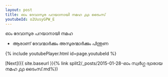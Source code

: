 ```yaml
---
layout: post
title: ഓം ദേവാസുര പറയാനായി നമഹ ൧൧ ടൈംസ്
youtubeId: o2UusyGPW_E
---
```

 
 
 ഓം ദേവാസുര പറയാനായി നമഹ 
 
 -  ആരാണ് ദേവന്മാർക്കും അസുരന്മാർക്കും പിന്തുണ 
 
  
 
  
 
 
 
 
 
 


{% include youtubePlayer.html id=page.youtubeId %}
 
[Next]({{ site.baseurl }}{% link  split2/_posts/2015-01-28-ഓം സ്വർഗ്ഗ ദ്വാരായ നമഹ ൧൧ ടൈംസ്.md%})
 
